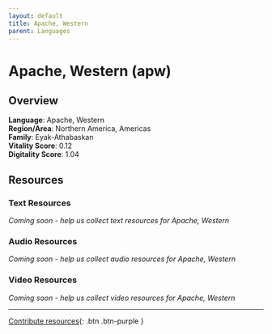 ```yaml
---
layout: default
title: Apache, Western
parent: Languages
---
```


# Apache, Western (apw)

## Overview

**Language**: Apache, Western  
**Region/Area**: Northern America, Americas  
**Family**: Eyak-Athabaskan  
**Vitality Score**: 0.12  
**Digitality Score**: 1.04  

## Resources

### Text Resources
*Coming soon - help us collect text resources for Apache, Western*

### Audio Resources
*Coming soon - help us collect audio resources for Apache, Western*

### Video Resources
*Coming soon - help us collect video resources for Apache, Western*

---

[Contribute resources](https://fairtrain.github.io/){: .btn .btn-purple }
